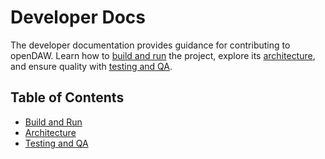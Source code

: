 # Developer Docs

The developer documentation provides guidance for contributing to openDAW. Learn how to [build and run](./build-and-run/setup.md) the project, explore its [architecture](./architecture/overview.md), and ensure quality with [testing and QA](./testing-and-qa/index.md).

## Table of Contents

- [Build and Run](./build-and-run/setup.md)
- [Architecture](./architecture/overview.md)
- [Testing and QA](./testing-and-qa/index.md)
